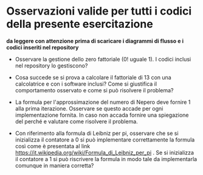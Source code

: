 # Osservazioni valide per tutti i codici della presente esercitazione

**da leggere con attenzione prima di scaricare i diagrammi di flusso e i codici inseriti nel repository**

- Osservare la gestione dello zero fattoriale (0! uguale 1). I codici inclusi nel repository lo gestiscono? 

- Cosa succede se si prova a calcolare il fattoriale di 13 con una calcolatrice e con i software inclusi? Come si giustifica il comportamento osservato e come si può risolvere il problema?

- La formula per l'approssimazione del numero di Nepero deve fornire 1 alla prima iterazione. Osservare se questo accade per ogni implementazione fornita. In caso non accada fornire una spiegazione del perché e valutare come risolvere il problema.

- Con riferimento alla formula di Leibniz per pi, osservare che se si inizializza il contatore a 0 si può implementare correttamente la formula così come è presentata al link https://it.wikipedia.org/wiki/Formula_di_Leibniz_per_pi . Se si inizializza il contatore a 1 si può riscrivere la formula in modo tale da implementarla comunque in maniera corretta?